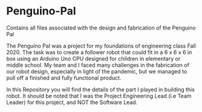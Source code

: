# Penguino-Pal
Contains all files associated with the design and fabrication of the Penguino Pal

The Penguino Pal was a project for my foundations of engineering class Fall 2020.
The task was to create a follower robot that could fit in a 6 x 6 x 6 in box using an Arduino Uno CPU
designed for children in elementary or middle school. 
My team and I faced many challenges in the fabrication of our robot design, 
especially in light of the pandemic, but we managed to pull off a finished and fully functional product.

In this Repository you will find the details of the part I played in building this robot.
It should be noted that I was the Project Engineering Lead (i.e Team Leader) for this project, 
and NOT the Software Lead.
